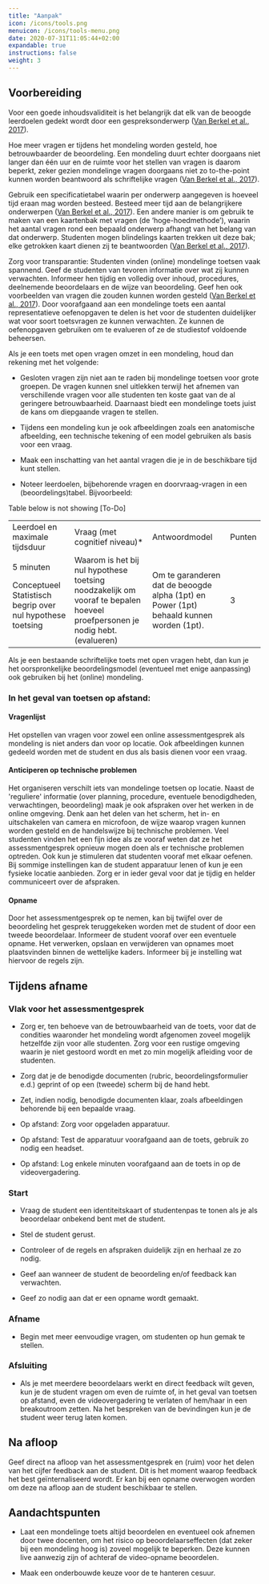 ```yaml
---
title: "Aanpak"
icon: /icons/tools.png
menuicon: /icons/tools-menu.png
date: 2020-07-31T11:05:44+02:00
expandable: true
instructions: false
weight: 3
---
```


## Voorbereiding

Voor een goede inhoudsvaliditeit is het belangrijk dat elk van de beoogde leerdoelen gedekt wordt door een gespreksonderwerp ([Van Berkel et al., 2017](https://remindo-support.sites.uu.nl/wp-content/uploads/sites/79/2020/03/Toetsen-in-het-Hoger-Onderwijs-van-Berkel-Bax-Joosten-ten-Brinke.pdf)).


Hoe meer vragen er tijdens het mondeling worden gesteld, hoe betrouwbaarder de beoordeling. Een mondeling duurt echter doorgaans niet langer dan één uur en de ruimte voor het stellen van vragen is daarom beperkt, zeker gezien mondelinge vragen doorgaans niet zo to-the-point kunnen worden beantwoord als schriftelijke vragen ([Van Berkel et al., 2017](https://remindo-support.sites.uu.nl/wp-content/uploads/sites/79/2020/03/Toetsen-in-het-Hoger-Onderwijs-van-Berkel-Bax-Joosten-ten-Brinke.pdf)).

Gebruik een specificatietabel waarin per onderwerp aangegeven is hoeveel tijd eraan mag worden besteed. Besteed meer tijd aan de belangrijkere onderwerpen ([Van Berkel et al., 2017](https://remindo-support.sites.uu.nl/wp-content/uploads/sites/79/2020/03/Toetsen-in-het-Hoger-Onderwijs-van-Berkel-Bax-Joosten-ten-Brinke.pdf)). Een andere manier is om gebruik te maken van een kaartenbak met vragen (de ‘hoge-hoedmethode’), waarin het aantal vragen rond een bepaald onderwerp afhangt van het belang van dat onderwerp. Studenten mogen blindelings kaarten trekken uit deze bak; elke getrokken kaart dienen zij te beantwoorden ([Van Berkel et al., 2017](https://remindo-support.sites.uu.nl/wp-content/uploads/sites/79/2020/03/Toetsen-in-het-Hoger-Onderwijs-van-Berkel-Bax-Joosten-ten-Brinke.pdf)).

Zorg voor transparantie: Studenten vinden (online) mondelinge toetsen vaak spannend. Geef de studenten van tevoren informatie over wat zij kunnen verwachten. Informeer hen tijdig en volledig over inhoud, procedures, deelnemende beoordelaars en de wijze van beoordeling. Geef hen ook voorbeelden van vragen die zouden kunnen worden gesteld ([Van Berkel et al., 2017](https://remindo-support.sites.uu.nl/wp-content/uploads/sites/79/2020/03/Toetsen-in-het-Hoger-Onderwijs-van-Berkel-Bax-Joosten-ten-Brinke.pdf)). Door voorafgaand aan een mondelinge toets een aantal representatieve oefenopgaven te delen is het voor de studenten duidelijker wat voor soort toetsvragen ze kunnen verwachten. Ze kunnen de oefenopgaven gebruiken om te evalueren of ze de studiestof voldoende beheersen.

Als je een toets met open vragen omzet in een mondeling, houd dan rekening met het volgende:

*	Gesloten vragen zijn niet aan te raden bij mondelinge toetsen voor grote groepen. De vragen kunnen snel uitlekken terwijl het afnemen van verschillende vragen voor alle studenten ten koste gaat van de al geringere betrouwbaarheid. Daarnaast biedt een mondelinge toets juist de kans om diepgaande vragen te stellen. 

*	Tijdens een mondeling kun je ook afbeeldingen zoals een anatomische afbeelding, een technische tekening of een model gebruiken als basis voor een vraag.

*	Maak een inschatting van het aantal vragen die je in de beschikbare tijd kunt stellen.

*	Noteer leerdoelen, bijbehorende vragen en doorvraag-vragen in een (beoordelings)tabel. Bijvoorbeeld:

Table below is not showing [To-Do]

<table id="table">

<tr>

<td>Leerdoel en maximale tijdsduur</td>

<td>Vraag (met cognitief niveau)*</td>

<td>Antwoordmodel</td>

<td>Punten</td>

</tr>

<tr>

<td>5 minuten

Conceptueel Statistisch begrip over nul hypothese toetsing</td>

<td>Waarom is het bij nul hypothese toetsing noodzakelijk om vooraf te bepalen hoeveel proefpersonen je nodig hebt. (evalueren)</td>

<td>Om te garanderen dat de beoogde alpha (1pt) en Power (1pt) behaald kunnen worden (1pt).</td>

<td>3</td>

</tr>

</table>

Als je een bestaande schriftelijke toets met open vragen hebt, dan kun je het oorspronkelijke beoordelingsmodel (eventueel met enige aanpassing) ook gebruiken bij het (online) mondeling.

### In het geval van toetsen op afstand:

#### Vragenlijst

Het opstellen van vragen voor zowel een online assessmentgesprek als mondeling is niet anders dan voor op locatie. Ook afbeeldingen kunnen gedeeld worden met de student en dus als basis dienen voor een vraag.

#### Anticiperen op technische problemen

Het organiseren verschilt iets van mondelinge toetsen op locatie. Naast de 'reguliere' informatie (over planning, procedure, eventuele benodigdheden, verwachtingen, beoordeling) maak je ook afspraken over het werken in de online omgeving. Denk aan het delen van het scherm, het in- en uitschakelen van camera en microfoon, de wijze waarop vragen kunnen worden gesteld en de handelswijze bij technische problemen. Veel studenten vinden het een fijn idee als ze vooraf weten dat ze het assessmentgesprek opnieuw mogen doen als er technische problemen optreden. Ook kun je stimuleren dat studenten vooraf met elkaar oefenen. Bij sommige instellingen kan de student apparatuur lenen of kun je een fysieke locatie aanbieden. Zorg er in ieder geval voor dat je tijdig en helder communiceert over de afspraken. 

#### Opname

Door het assessmentgesprek op te nemen, kan bij twijfel over de beoordeling het gesprek teruggekeken worden met de student of door een tweede beoordelaar. Informeer de student vooraf over een eventuele opname. Het verwerken, opslaan en verwijderen van opnames moet plaatsvinden binnen de wettelijke kaders. Informeer bij je instelling wat hiervoor de regels zijn. 

## Tijdens afname

### Vlak voor het assessmentgesprek

*	 Zorg er, ten behoeve van de betrouwbaarheid van de toets, voor dat de condities waaronder het mondeling wordt afgenomen zoveel mogelijk hetzelfde zijn voor alle studenten. Zorg voor een rustige omgeving waarin je niet gestoord wordt en met zo min mogelijk afleiding voor de studenten.

*	Zorg dat je de benodigde documenten (rubric, beoordelingsformulier e.d.) geprint of op een (tweede) scherm bij de hand hebt.

*	Zet, indien nodig, benodigde documenten klaar, zoals afbeeldingen behorende bij een bepaalde vraag.

*	Op afstand: Zorg voor opgeladen apparatuur.

*	Op afstand: Test de apparatuur voorafgaand aan de toets, gebruik zo nodig een headset.

*	Op afstand: Log enkele minuten voorafgaand aan de toets in op de videovergadering.

### Start

*	Vraag de student een identiteitskaart of studentenpas te tonen als je als beoordelaar onbekend bent met de student.

*	Stel de student gerust.

*	Controleer of de regels en afspraken duidelijk zijn en herhaal ze zo nodig.

*	Geef aan wanneer de student de beoordeling en/of feedback kan verwachten.

*	Geef zo nodig aan dat er een opname wordt gemaakt.

### Afname

* Begin met meer eenvoudige vragen, om studenten op hun gemak te stellen.

### Afsluiting

*	Als je met meerdere beoordelaars werkt en direct feedback wilt geven, kun je de student vragen om even de ruimte of, in het geval van toetsen op afstand, even de videovergadering te verlaten of hem/haar in een breakoutroom zetten. Na het bespreken van de bevindingen kun je de student weer terug laten komen.

## Na afloop

Geef direct na afloop van het assessmentgesprek en (ruim) voor het delen van het cijfer feedback aan de student. Dit is het moment waarop feedback het best geïnternaliseerd wordt. Er kan bij een opname overwogen worden om deze na afloop aan de student beschikbaar te stellen.

## Aandachtspunten

*	Laat een mondelinge toets altijd beoordelen en eventueel ook afnemen door twee docenten, om het risico op beoordelaarseffecten (dat zeker bij een mondeling hoog is) zoveel mogelijk te beperken. Deze kunnen live aanwezig zijn of achteraf de video-opname beoordelen. 

* 	Maak een onderbouwde keuze voor de te hanteren cesuur.
